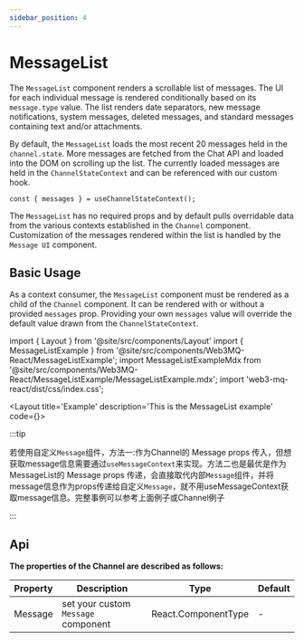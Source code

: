 ```yaml
---
sidebar_position: 4
---
```

# MessageList

The `MessageList` component renders a scrollable list of messages. The UI for each individual message is rendered conditionally based on its `message.type` value. The list renders date separators, new message notifications, system messages, deleted messages, and standard messages containing text and/or attachments.

By default, the `MessageList` loads the most recent 20 messages held in the `channel.state`. More messages are fetched from the Chat API and loaded into the DOM on scrolling up the list. The currently loaded messages are held in the `ChannelStateContext` and can be referenced with our custom hook.

```tsx
const { messages } = useChannelStateContext();
```

The `MessageList` has no required props and by default pulls overridable data from the various contexts established in the `Channel` component. Customization of the messages rendered within the list is handled by the `Message UI` component.

## Basic Usage

As a context consumer, the `MessageList` component must be rendered as a child of the `Channel` component. It can be rendered with or without a provided `messages` prop. Providing your own `messages` value will override the default value drawn from the `ChannelStateContext`.

import { Layout } from '@site/src/components/Layout'
import { MessageListExample } from '@site/src/components/Web3MQ-React/MessageListExample';
import MessageListExampleMdx from '@site/src/components/Web3MQ-React/MessageListExample/MessageListExample.mdx';
import 'web3-mq-react/dist/css/index.css';

<Layout
title='Example'
description='This is the MessageList example'
code={<MessageListExampleMdx />}>
<MessageListExample />
</Layout>

:::tip

若使用自定义`Message`组件，方法一:作为Channel的 Message props 传入，但想获取message信息需要通过`useMessageContext`来实现。方法二也是最优是作为MessageList的 Message props 传递，会直接取代内部`Message`组件，并将message信息作为props传递给自定义`Message`，就不用useMessageContext获取message信息。完整事例可以参考上面例子或Channel例子

:::

## Api

**The properties of the Channel are described as follows:**

| Property | Description                               | Type                                      | Default |
| -------- | ----------------------------------------- | ----------------------------------------- | ------- |
| Message  | set your custom `Message` component       | React.ComponentType                       |   -     |

